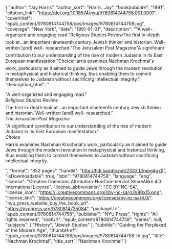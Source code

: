 {
  "author": "Jay Harris",
  "author_sort": "Harris, Jay",
  "bookpubdate": "1991",
  "citation_link": "https://doi.org/10.18574/nyu/9780814744758.001.0001",
  "coverHref": "epub_content/9780814744758/ops/images/9780814744758.jpg",
  "coverage": "New York",
  "date": "1991-01-01",
  "description": "\"A well-organized and engaging read.\"&#151;Religious Studies ReviewThe first in-depth look at...an important nineteenth century Jewish thinker and historian.  Well-written [and] well- researched.\"&#151;The Jerusalem Post Magazine\"A significant contribution to our understanding of the rise of modern Judaism in its East European manifestation.\"&#151;ChoiceHarris examines Nachman Krochmal's work, particularly as it aimed to guide Jews through the modern revolution in metaphysical and historical thinking, thus enabling them to commit themselves to Judaism without sacrificing intellectual integrity.",
  "description_html": "<p>\"A well-organized and engaging read.\"<br>&#151;<i>Religious Studies Review</i><br>The first in-depth look at...an important nineteenth century Jewish thinker and historian.  Well-written [and] well- researched.\"<br>&#151;<i>The Jerusalem Post Magazine</i><br>\"A significant contribution to our understanding of the rise of modern Judaism in its East European manifestation.\"<br>&#151;<i>Choice</i><br>Harris examines Nachman Krochmal's work, particularly as it aimed to guide Jews through the modern revolution in metaphysical and historical thinking, thus enabling them to commit themselves to Judaism without sacrificing intellectual integrity.</p>",
  "format": "352 pages",
  "handle": "http://hdl.handle.net/2333.1/tmpg4gx5",
  "isDownloadable": true,
  "isbn": "9780814744758",
  "language": "eng",
  "license": "Creative Commons Attribution-NonCommercial-ShareAlike 4.0 International License",
  "license_abbreviation": "CC BY-NC-SA",
  "license_icon": "https://i.creativecommons.org/l/by-nc-sa/4.0/80x15.png",
  "license_link": "https://creativecommons.org/licenses/by-nc-sa/4.0/",
  "nyu_press_website_buy_the_book_url": "https://nyupress.org/9780814735084",
  "packageUrl": "epub_content/9780814744758",
  "publisher": "NYU Press",
  "rights": "All rights reserved",
  "rootUrl": "epub_content/9780814744758",
  "series": null,
  "subjects": [
    "History",
    "Jewish Studies"
  ],
  "subtitle": "Guiding the Perplexed of the Modern Age",
  "thumbHref": "epub_content/9780814744758/ops/images/9780814744758-th.jpg",
  "title": "Nachman Krochmal",
  "title_sort": "Nachman Krochmal"
}
